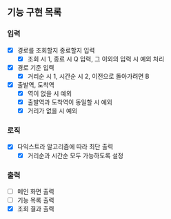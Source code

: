 ## 기능 구현 목록

### 입력

- [x] 경로를 조회할지 종료할지 입력
    - [x] 조회 시 1, 종료 시 Q 입력, 그 이외의 입력 시 예외 처리
- [x] 경로 기준 입력
    - [x] 거리순 시 1, 시간순 시 2, 이전으로 돌아가려면 B
- [x] 출발역, 도착역
    - [x] 역이 없을 시 예외
    - [x] 출발역과 도착역이 동일할 시 예외
    - [x] 거리가 없을 시 예외

### 로직

- [x] 다익스트라 알고리즘에 따라 최단 출력
    - [x] 거리순과 시간순 모두 가능하도록 설정

### 출력

- [ ] 메인 화면 출력
- [ ] 기능 목록 출력
- [x] 조회 결과 출력